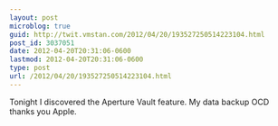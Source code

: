 ```yaml
---
layout: post
microblog: true
guid: http://twit.vmstan.com/2012/04/20/193527250514223104.html
post_id: 3037051
date: 2012-04-20T20:31:06-0600
lastmod: 2012-04-20T20:31:06-0600
type: post
url: /2012/04/20/193527250514223104.html
---
```

Tonight I discovered the Aperture Vault feature. My data backup OCD thanks you Apple.
